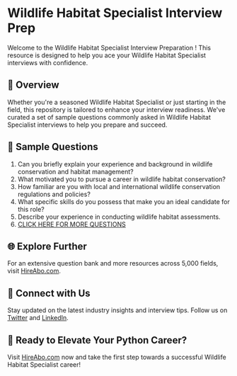 # Wildlife Habitat Specialist Interview Prep

Welcome to the Wildlife Habitat Specialist Interview Preparation ! This resource is designed to help you ace your Wildlife Habitat Specialist interviews with confidence.

## 🚀 Overview

Whether you're a seasoned Wildlife Habitat Specialist or just starting in the field, this repository is tailored to enhance your interview readiness. We've curated a set of sample questions commonly asked in Wildlife Habitat Specialist interviews to help you prepare and succeed.

## 📝 Sample Questions

1. Can you briefly explain your experience and background in wildlife conservation and habitat management?
2. What motivated you to pursue a career in wildlife habitat conservation?
3. How familiar are you with local and international wildlife conservation regulations and policies?
4. What specific skills do you possess that make you an ideal candidate for this role?
5. Describe your experience in conducting wildlife habitat assessments.
6. [CLICK HERE FOR MORE QUESTIONS](https://hireabo.com/job/10_3_31/Wildlife%20Habitat%20Specialist)

## 🌐 Explore Further

For an extensive question bank and more resources across 5,000 fields, visit [HireAbo.com](https://www.hireabo.com).

## 📱 Connect with Us

Stay updated on the latest industry insights and interview tips. Follow us on [Twitter](https://twitter.com/hireabo) and [LinkedIn](https://www.linkedin.com/in/hire-abo-3609972a8/).

## 🚀 Ready to Elevate Your Python Career?

Visit [HireAbo.com](https://www.hireabo.com) now and take the first step towards a successful Wildlife Habitat Specialist career!